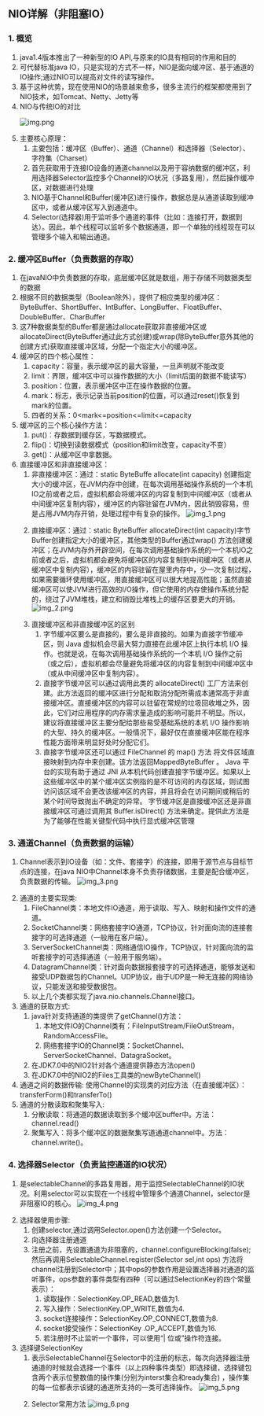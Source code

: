 ## NIO详解（非阻塞IO）

### 1. 概览

1. java1.4版本推出了一种新型的IO API,与原来的IO具有相同的作用和目的
2. 可代替标准java IO，只是实现的方式不一样，NIO是面向缓冲区、基于通道的IO操作;通过NIO可以提高对文件的读写操作。
3. 基于这种优势，现在使用NIO的场景越来愈多，很多主流行的框架都使用到了NIO技术，如Tomcat、Netty、Jetty等
4. NIO与传统IO的对比<p>
   ![img.png](img.png)<p>
5. 主要核心原理：
    1. 主要包括：缓冲区（Buffer）、通道（Channel）和选择器（Selector）、字符集（Charset）
    2. 首先获取用于连接IO设备的通道channel以及用于容纳数据的缓冲区，利用选择器Selector监控多个Channel的IO状况（多路复用），然后操作缓冲区，对数据进行处理
    3. NIO基于Channel和Buffer(缓冲区)进行操作，数据总是从通道读取到缓冲区中，或者从缓冲区写入到通道中。
    4. Selector(选择器)用于监听多个通道的事件（比如：连接打开，数据到达）。因此，单个线程可以监听多个数据通道，即一个单独的线程现在可以管理多个输入和输出通道。

### 2. 缓冲区Buffer（负责数据的存取）

1. 在javaNIO中负责数据的存取，底层缓冲区就是数组，用于存储不同数据类型的数据
2. 根据不同的数据类型（Boolean除外），提供了相应类型的缓冲区：ByteBuffer、ShortBuffer、IntBuffer、LongBuffer、FloatBuffer、DoubleBuffer、CharBuffer
3. 这7种数据类型的Buffer都是通过allocate获取非直接缓冲区或allocateDirect(ByteBuffer通过此方式创建)或wrap(除ByteBuffer意外其他的创建方式)获取直接缓冲区域，分配一个指定大小的缓冲区。
4. 缓冲区的四个核心属性：
    1. capacity：容量，表示缓冲区的最大容量，一旦声明就不能改变
    2. limit：界限，缓冲区中可以操作数据的大小（limit后面的数据不能读写）
    3. position：位置，表示缓冲区中正在操作数据的位置。
    4. mark：标志，表示记录当前position的位置，可以通过reset()恢复到mark的位置。
    5. 四者的关系：0<mark<=position<=limit<=capacity
5. 缓冲区的三个核心操作方法：
    1. put()：存数据到缓存区，写数据模式。
    2. flip()：切换到读数据模式（position和limit改变，capacity不变）
    3. get()：从缓冲区中拿数据。
6. 直接缓冲区和非直接缓冲区：
    1. 非直接缓冲区：通过：static ByteBuffe allocate(int capacity)
       创建指定大小的缓冲区，在JVM内存中创建，在每次调用基础操作系统的一个本机IO之前或者之后，虚拟机都会将缓冲区的内容复制到中间缓冲区（或者从中间缓冲区复制内容），缓冲区的内容驻留在JVM内，因此销毁容易，但是占用JVM内存开销，处理过程中有复杂的操作。
       ![img_1.png](img_1.png)<p>
    2. 直接缓冲区：通过：static ByteBuffer allocateDirect(int capacity)字节Buffer创建指定大小的缓冲区，其他类型的Buffer通过wrap()
       方法创建缓冲区；在JVM内存外开辟空间，在每次调用基础操作系统的一个本机IO之前或者之后，虚拟机都会避免将缓冲区的内容复制到中间缓冲区（或者从缓冲区中复制内容），缓冲区的内容驻留在屋里内存中，少一次复制过程，如果需要循环使用缓冲区，用直接缓冲区可以很大地提高性能；虽然直接缓冲区可以使JVM进行高效的I/O操作，但它使用的内存使操作系统分配的，绕过了JVM堆栈，建立和销毁比堆栈上的缓存区要更大的开销。
       ![img_2.png](img_2.png)<p>
    3. 直接缓冲区和非直接缓冲区的区别
        1. 字节缓冲区要么是直接的，要么是非直接的。如果为直接字节缓冲区，则 Java 虚拟机会尽最大努力直接在此缓冲区上执行本机 I/O 操作。也就是说，在每次调用基础操作系统的一个本机 I/O
           操作之前（或之后），虚拟机都会尽量避免将缓冲区的内容复制到中间缓冲区中（或从中间缓冲区中复制内容）。
        2. 直接字节缓冲区可以通过调用此类的 allocateDirect()
           工厂方法来创建。此方法返回的缓冲区进行分配和取消分配所需成本通常高于非直接缓冲区。直接缓冲区的内容可以驻留在常规的垃圾回收堆之外，因此，它们对应用程序的内存需求量造成的影响可能并不明显。所以，建议将直接缓冲区主要分配给那些易受基础系统的本机
           I/O 操作影响的大型、持久的缓冲区。一般情况下，最好仅在直接缓冲区能在程序性能方面带来明显好处时分配它们。
        3. 直接字节缓冲区还可以通过 FileChannel 的 map() 方法 将文件区域直接映射到内存中来创建。该方法返回MappedByteBuffer 。 Java 平台的实现有助于通过 JNI
           从本机代码创建直接字节缓冲区。如果以上这些缓冲区中的某个缓冲区实例指的是不可访问的内存区域，则试图访问该区域不会更改该缓冲区的内容，并且将会在访问期间或稍后的某个时间导致抛出不确定的异常。
           字节缓冲区是直接缓冲区还是非直接缓冲区可通过调用其 Buffer.isDirect() 方法来确定。提供此方法是为了能够在性能关键型代码中执行显式缓冲区管理

### 3. 通道Channel（负责数据的运输）

1. Channel表示到IO设备（如：文件、套接字）的连接，即用于源节点与目标节点的连接，在java NIO中Channel本身不负责存储数据，主要是配合缓冲区，负责数据的传输。
   ![img_3.png](img_3.png)<p>
2. 通道的主要实现类:
    1. FileChannel类：本地文件IO通道，用于读取、写入、映射和操作文件的通道。
    2. SocketChannel类：网络套接字IO通道，TCP协议，针对面向流的连接套接字的可选择通道（一般用在客户端）。
    3. ServerSocketChannel类：网络通信IO操作，TCP协议，针对面向流的监听套接字的可选择通道（一般用于服务端）。
    4. DatagramChannel类：针对面向数据报套接字的可选择通道，能够发送和接受UDP数据包的Channel。UDP协议，由于UDP是一种无连接的网络协议，只能发送和接受数据包。
    5. 以上几个类都实现了java.nio.channels.Channel接口。
3. 通道的获取方式:
    1. java针对支持通道的类提供了getChannel()方法：
        1. 本地文件IO的Channel类有：FileInputStream/FileOutStream，RandomAccessFile。
        2. 网络套接字IO的Channel类：SocketChannel、ServerSocketChannel、DatagraSocket。
    2. 在JDK7.0中的NIO2针对各个通道提供静态方法open()
    3. 在JDK7.0中的NIO2的Files工具类的newByteChannel()
4. 通道之间的数据传输: 使用Channel的实现类的对应方法（在直接缓冲区）：transferForm()和transferTo()
5. 通道的分散读取和聚集写入:
    1. 分散读取：将通道的数据读取到多个缓冲区buffer中。方法：channel.read()
    2. 聚集写入：将多个缓冲区的数据聚集写道通道channel中。方法：channel.write()。

### 4. 选择器Selector（负责监控通道的IO状况）

1. 是selectableChannel的多路复用器，用于监控SelectableChannel的IO状况。利用selector可以实现在一个线程中管理多个通道Channel，selector是非阻塞IO的核心。
   ![img_4.png](img_4.png)<p>
2. 选择器使用步骤:
    1. 创建selector,通过调用Selector.open()方法创建一个Selector。
    2. 向选择器注册通道
    3. 注册之前，先设置通道为非阻塞的，channel.configureBlocking(false);然后再调用SelectableChannel.register(Selector sel,int ops)
       方法将channel注册到Selector中；其中ops的参数作用是设置选择器对通道的监听事件，ops参数的事件类型有四种（可以通过SelectionKey的四个常量表示）：
        1. 读取操作：SelectionKey.OP_READ,数值为1.
        2. 写入操作：SelectionKey.OP_WRITE,数值为4.
        3. socket连接操作：SelectionKey.OP_CONNECT,数值为8.
        4. socket接受操作：SelectionKey .OP_ACCEPT,数值为16.
        5. 若注册时不止监听一个事件，可以使用“| 位或”操作符连接。
3. 选择键SelectionKey
    1. 表示SelectableChannel在Selector中的注册的标志，每次向选择器注册通道的时候就会选择一个事件（以上四种事件类型）即选择键，选择键包含两个表示位整数值的操作集(分别为interst集合和ready集合)
       ，操作集的每一位都表示该键的通道所支持的一类可选择操作。
       ![img_5.png](img_5.png)<p>
    2. Selector常用方法
       ![img_6.png](img_6.png)<p>


